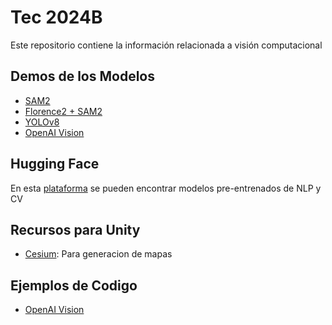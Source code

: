 # Tec 2024B

Este repositorio contiene la información relacionada a visión computacional

## Demos de los Modelos

- [SAM2](https://sam2.metademolab.com/demo)
- [Florence2 + SAM2](https://huggingface.co/spaces/SkalskiP/florence-sam)
- [YOLOv8](https://docs.ultralytics.com/modes/predict/#introduction)
- [OpenAI Vision](https://platform.openai.com/docs/guides/vision)

## Hugging Face

En esta [plataforma](https://huggingface.co/) se pueden encontrar modelos pre-entrenados de NLP y CV

## Recursos para Unity

- [Cesium](https://cesium.com/learn/unity/): Para generacion de mapas

## Ejemplos de Codigo

- [OpenAI Vision](/examples/openai_vision)
